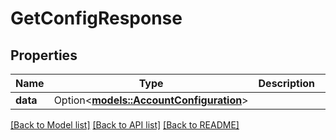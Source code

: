 # GetConfigResponse

## Properties

Name | Type | Description | Notes
------------ | ------------- | ------------- | -------------
**data** | Option<[**models::AccountConfiguration**](AccountConfiguration.md)> |  | [optional]

[[Back to Model list]](../README.md#documentation-for-models) [[Back to API list]](../README.md#documentation-for-api-endpoints) [[Back to README]](../README.md)



